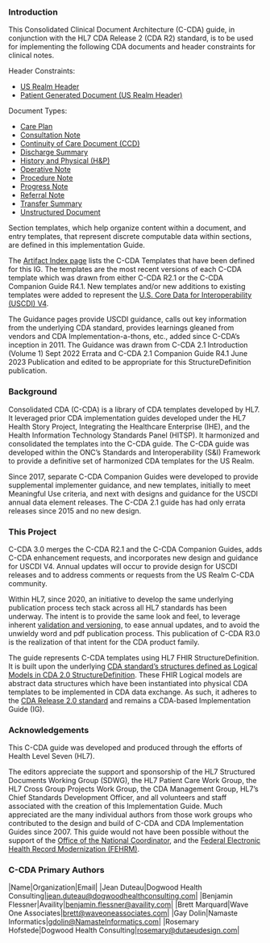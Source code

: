 ### Introduction

This Consolidated Clinical Document Architecture (C-CDA) guide, in conjunction with the HL7 CDA Release 2 (CDA R2) standard, is to be used for implementing the following CDA documents and header constraints for clinical notes.

Header Constraints:

* <a href="StructureDefinition-USRealmHeader.html">US Realm Header</a>
* <a href="StructureDefinition-USRealmHeaderforPatientGeneratedDocument.html">Patient Generated Document (US Realm Header)</a>

Document Types:

* <a href="StructureDefinition-CarePlan.html">Care Plan</a>
* <a href="StructureDefinition-ConsultationNote.html">Consultation Note</a>
* <a href="StructureDefinition-ContinuityofCareDocumentCCD.html">Continuity of Care Document (CCD)</a>
* <a href="StructureDefinition-DischargeSummary.html">Discharge Summary</a>
* <a href="StructureDefinition-HistoryandPhysical.html">History and Physical (H&P)</a>
* <a href="StructureDefinition-OperativeNote.html">Operative Note</a>
* <a href="StructureDefinition-ProcedureNote.html">Procedure Note</a>
* <a href="StructureDefinition-ProgressNote.html">Progress Note</a>
* <a href="StructureDefinition-ReferralNote.html">Referral Note</a>
* <a href="StructureDefinition-TransferSummary.html">Transfer Summary</a>
* <a href="StructureDefinition-UnstructuredDocument.html">Unstructured Document</a>

Section templates, which help organize content within a document, and entry templates, that represent discrete computable data within sections, are defined in this implementation Guide.

The [Artifact Index page](artifacts.html) lists the C-CDA Templates that have been defined for this IG. The templates are the most recent versions of each C-CDA template which was drawn from either C-CDA R2.1 or the C-CDA Companion Guide R4.1. New templates and/or new additions to existing templates were added to represent the [U.S. Core Data for Interoperability (USCDI) V4](https://www.healthit.gov/isa/sites/isa/files/2023-10/USCDI-Version-4-October-2023-Errata-Final.pdf).

The Guidance pages provide USCDI guidance, calls out key information from the underlying CDA standard, provides learnings gleaned from vendors and CDA Implementation-a-thons, etc., added since C-CDA’s inception in 2011. The Guidance was drawn from  C-CDA 2.1 Introduction (Volume 1) Sept 2022 Errata  and  C-CDA 2.1 Companion Guide R4.1 June 2023 Publication and edited to be appropriate for this StructureDefinition publication.

### Background
Consolidated CDA (C-CDA) is a library of CDA templates developed by HL7. It leveraged prior CDA implementation guides developed under the HL7 Health Story Project, Integrating the Healthcare Enterprise (IHE), and the Health Information Technology Standards Panel (HITSP). It harmonized and consolidated the templates into the C-CDA guide. The C-CDA guide was developed within the ONC’s Standards and Interoperability (S&I) Framework to provide a definitive set of harmonized CDA templates for the US Realm.

Since 2017, separate C-CDA Companion Guides were developed to provide supplemental implementer guidance, and new templates, initially to meet Meaningful Use criteria, and next with designs and guidance for the USCDI annual data element releases. The C-CDA 2.1 guide has had only errata releases since 2015 and no new design.

### This Project

C-CDA 3.0 merges the C-CDA R2.1 and the C-CDA Companion Guides, adds C-CDA enhancement requests, and incorporates new design and guidance for USCDI V4.  Annual updates will occur to provide design for USCDI releases and to address comments or requests from the US Realm C-CDA community. 

Within HL7, since 2020, an initiative to develop the same underlying publication process tech stack across all HL7 standards has been underway. The intent is to provide the same look and feel, to leverage inherent [validation and versioning](validation.html), to ease annual updates, and to avoid the unwieldy word and pdf publication process. This publication of C-CDA R3.0 is the realization of that intent for the CDA product family.

The guide represents C-CDA templates using HL7 FHIR StructureDefinition. It is built upon the underlying [CDA standard’s structures defined as Logical Models in CDA 2.0 StructureDefinition](https://build.fhir.org/ig/HL7/CDA-core-2.0/). These FHIR Logical models are abstract data structures which have been instantiated into physical CDA templates to be implemented in CDA data exchange. As such, it adheres to the [CDA Release 2.0 standard](https://www.hl7.org/implement/standards/product_brief.cfm?product_id=7) and remains a CDA-based Implementation Guide (IG). 

### Acknowledgements

This C-CDA guide was developed and produced through the efforts of Health Level Seven (HL7).

The editors appreciate the support and sponsorship of the HL7 Structured Documents Working Group (SDWG), the HL7 Patient Care Work Group, the HL7 Cross Group Projects Work Group, the CDA Management Group, HL7’s Chief Standards Development Officer, and all volunteers and staff associated with the creation of this Implementation Guide.  Much appreciated are the many individual authors from those work groups who contributed to the design and build of C-CDA and CDA Implementation Guides since 2007.
This guide would not have been possible without the support of the [Office of the National Coordinator](https://www.healthit.gov), and the [Federal Electronic Health Record Modernization (FEHRM)](https://www.fehrm.gov>).
	
### C-CDA Primary Authors

|Name|Organization|Email|
|Jean Duteau|Dogwood Health Consulting|jean.duteau@dogwoodhealthconsulting.com|
|Benjamin Flessner|Availity|benjamin.flessner@availity.com|
|Brett Marquard|Wave One Associates|brett@waveoneassociates.com|
|Gay Dolin|Namaste Informatics|gdolin@NamasteInformatics.com|
|Rosemary Hofstede|Dogwood Health Consulting|rosemary@dutaeudesign.com|
